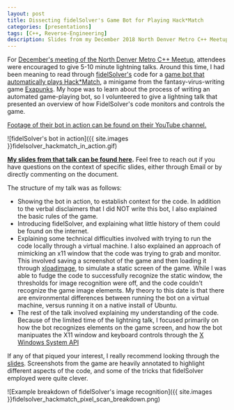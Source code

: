 ```yaml
---
layout: post
title: Dissecting fidelSolver's Game Bot for Playing Hack*Match
categories: [presentations]
tags: [C++, Reverse-Engineering]
description: Slides from my December 2018 North Denver Metro C++ Meetup lightning talk.
---
```


For [December's meeting of the North Denver Metro C++ Meetup](https://www.meetup.com/North-Denver-Metro-C-Meetup/events/255297745/), attendees were encouraged to give 5-10 minute lightning talks.
Around this time, I had been meaning to read through [fidelSolver's](https://www.reddit.com/user/fidelSolver/) code for a [game bot that automatically plays Hack*Match](https://github.com/fidel-solver/exapunks-hack-match), a minigame from the fantasy-virus-writing game [Exapunks](http://www.zachtronics.com/exapunks/). My hope was to learn about the process of writing an automated game-playing bot, so I volunteered to give a lightning talk that presented an overview of how FidelSolver's code monitors and controls the game.

[Footage of their bot in action can be found on their YouTube channel.](https://www.youtube.com/watch?v=vauEdAkAXSE)

![fidelSolver's bot in action]({{ site.images }}fidelsolver_hackmatch_in_action.gif)

**[My slides from that talk can be found here](https://docs.google.com/presentation/d/189Mmot1dR8SJpBUtVU_v1IuGTrFM4Wreen1dQWlKjX8/edit?usp=sharing).** Feel free to reach out if you have questions on the context of specific slides, either through Email or by directly commenting on the document.

The structure of my talk was as follows:
* Showing the bot in action, to establish context for the code. In addition to the verbal disclaimers that I did NOT write this bot, I also explained the basic rules of the game.
* Introducing fidelSolver, and explaining what little history of them could be found on the internet.
* Explaining some technical difficulties involved with trying to run the code locally through a virtual machine. I also explained an approach of mimicking an x11 window that the code was trying to grab and monitor. This involved saving a screenshot of the game and then loading it through [xloadimage](https://linux.die.net/man/1/xloadimage), to simulate a static screen of the game. While I was able to fudge the code to successfully recognize the static window, the thresholds for image recognition were off, and the code couldn't recognize the game image elements. My theory to this date is that there are environmental differences between running the bot on a virtual machine, versus running it on a native install of Ubuntu.
* The rest of the talk involved explaining my understanding of the code.  Because of the limited time of the lightning talk, I focused primarily on how the bot recognizes elements on the game screen, and how the bot manipuates the X11 window and keyboard controls through the [X Windows System API](https://www.x.org/wiki/)

If any of that piqued your interest, I really recommend looking through the [slides](https://docs.google.com/presentation/d/189Mmot1dR8SJpBUtVU_v1IuGTrFM4Wreen1dQWlKjX8/edit?usp=sharing).
Screenshots from the game are heavily annotated to highlight different aspects of the code, and some of the tricks that fidelSolver employed were quite clever.



![Example breakdown of fidelSolver's image recognition]({{ site.images }}fidelsolver_hackmatch_pixel_scan_breakdown.png)